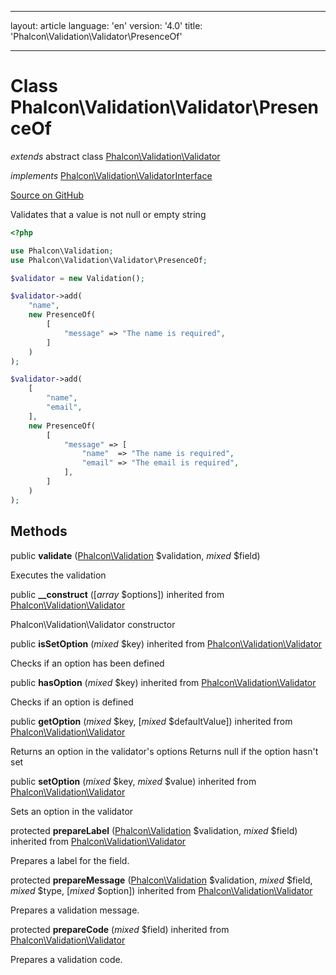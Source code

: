 * * *

layout: article language: 'en' version: '4.0' title: 'Phalcon\Validation\Validator\PresenceOf'

* * *

# Class **Phalcon\Validation\Validator\PresenceOf**

*extends* abstract class [Phalcon\Validation\Validator](/3.4/en/api/Phalcon_Validation_Validator)

*implements* [Phalcon\Validation\ValidatorInterface](/3.4/en/api/Phalcon_Validation_ValidatorInterface)

<a href="https://github.com/phalcon/cphalcon/tree/v3.4.0/phalcon/validation/validator/presenceof.zep" class="btn btn-default btn-sm">Source on GitHub</a>

Validates that a value is not null or empty string

```php
<?php

use Phalcon\Validation;
use Phalcon\Validation\Validator\PresenceOf;

$validator = new Validation();

$validator->add(
    "name",
    new PresenceOf(
        [
            "message" => "The name is required",
        ]
    )
);

$validator->add(
    [
        "name",
        "email",
    ],
    new PresenceOf(
        [
            "message" => [
                "name"  => "The name is required",
                "email" => "The email is required",
            ],
        ]
    )
);

```

## Methods

public **validate** ([Phalcon\Validation](/3.4/en/api/Phalcon_Validation) $validation, *mixed* $field)

Executes the validation

public **__construct** ([*array* $options]) inherited from [Phalcon\Validation\Validator](/3.4/en/api/Phalcon_Validation_Validator)

Phalcon\Validation\Validator constructor

public **isSetOption** (*mixed* $key) inherited from [Phalcon\Validation\Validator](/3.4/en/api/Phalcon_Validation_Validator)

Checks if an option has been defined

public **hasOption** (*mixed* $key) inherited from [Phalcon\Validation\Validator](/3.4/en/api/Phalcon_Validation_Validator)

Checks if an option is defined

public **getOption** (*mixed* $key, [*mixed* $defaultValue]) inherited from [Phalcon\Validation\Validator](/3.4/en/api/Phalcon_Validation_Validator)

Returns an option in the validator's options Returns null if the option hasn't set

public **setOption** (*mixed* $key, *mixed* $value) inherited from [Phalcon\Validation\Validator](/3.4/en/api/Phalcon_Validation_Validator)

Sets an option in the validator

protected **prepareLabel** ([Phalcon\Validation](/3.4/en/api/Phalcon_Validation) $validation, *mixed* $field) inherited from [Phalcon\Validation\Validator](/3.4/en/api/Phalcon_Validation_Validator)

Prepares a label for the field.

protected **prepareMessage** ([Phalcon\Validation](/3.4/en/api/Phalcon_Validation) $validation, *mixed* $field, *mixed* $type, [*mixed* $option]) inherited from [Phalcon\Validation\Validator](/3.4/en/api/Phalcon_Validation_Validator)

Prepares a validation message.

protected **prepareCode** (*mixed* $field) inherited from [Phalcon\Validation\Validator](/3.4/en/api/Phalcon_Validation_Validator)

Prepares a validation code.